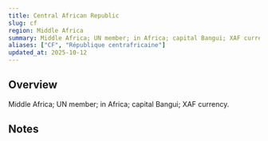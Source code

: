 ```yaml
---
title: Central African Republic
slug: cf
region: Middle Africa
summary: Middle Africa; UN member; in Africa; capital Bangui; XAF currency.
aliases: ["CF", "République centrafricaine"]
updated_at: 2025-10-12
---
```


## Overview

Middle Africa; UN member; in Africa; capital Bangui; XAF currency.

## Notes

<!-- Add your first note below -->
